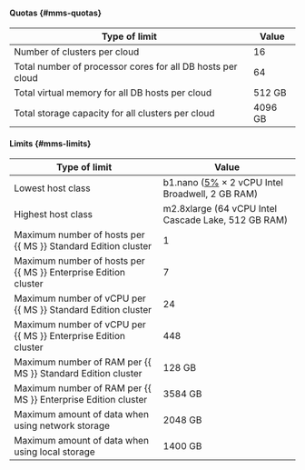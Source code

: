 #### Quotas {#mms-quotas}

| Type of limit | Value |
| ----- | ----- |
| Number of clusters per cloud | 16 |
| Total number of processor cores for all DB hosts per cloud | 64 |
| Total virtual memory for all DB hosts per cloud | 512 GB |
| Total storage capacity for all clusters per cloud | 4096 GB |

#### Limits {#mms-limits}

| Type of limit | Value |
| ----- | ----- |
| Lowest host class | b1.nano ([5%](../../compute/concepts/performance-levels.md) × 2 vCPU Intel Broadwell, 2 GB RAM) |
| Highest host class | m2.8xlarge (64 vCPU Intel Cascade Lake, 512 GB RAM) |
| Maximum number of hosts per {{ MS }} Standard Edition cluster | 1 |
| Maximum number of hosts per {{ MS }} Enterprise Edition cluster | 7 |
| Maximum number of vCPU per {{ MS }} Standard Edition cluster | 24 |
| Maximum number of vCPU per {{ MS }} Enterprise Edition cluster | 448 |
| Maximum number of RAM per {{ MS }} Standard Edition cluster | 128 GB |
| Maximum number of RAM per {{ MS }} Enterprise Edition cluster | 3584 GB |
| Maximum amount of data when using network storage | 2048 GB |
| Maximum amount of data when using local storage | 1400 GB |

